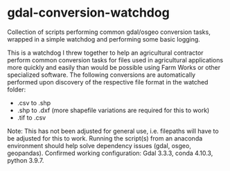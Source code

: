 # gdal-conversion-watchdog
Collection of scripts performing common gdal/osgeo conversion tasks, wrapped in a simple watchdog and performing some basic logging.

This is a watchdog I threw together to help an agricultural contractor perform common conversion tasks for files used in agricultural applications more quickly and easily than would be possible using Farm Works or other specialized software. 
The following conversions are automatically performed upon discovery of the respective file format in the watched folder:
- .csv to .shp
- .shp to .dxf (more shapefile variations are required for this to work)
- .tif to .csv

Note: This has not been adjusted for general use, i.e. filepaths will have to be adjusted for this to work. Running the script(s) from an anaconda environment should help solve dependency issues (gdal, osgeo, geopandas). Confirmed working configuration: Gdal 3.3.3, conda 4.10.3, python 3.9.7.
